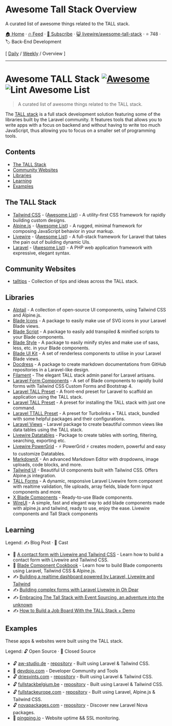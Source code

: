 # Awesome Tall Stack Overview

A curated list of awesome things related to the TALL stack.

[🏠 Home](/README.md) · [🔥 Feed](https://www.trackawesomelist.com/livewire/awesome-tall-stack/rss.xml) · [📮 Subscribe](https://trackawesomelist.us17.list-manage.com/subscribe?u=d2f0117aa829c83a63ec63c2f&id=36a103854c) · [😺 livewire/awesome-tall-stack](https://github.com/livewire/awesome-tall-stack) · ⭐ 748 · 🏷️ Back-End Development

[ [Daily](/content/livewire/awesome-tall-stack/README.md) / [Weekly](/content/livewire/awesome-tall-stack/week/README.md) / Overview ]

---

# Awesome TALL Stack [![Awesome](https://awesome.re/badge.svg)](https://awesome.re) ![Lint Awesome List](https://github.com/blade-ui-kit/awesome-tall-stack/workflows/Lint%20Awesome%20List/badge.svg)

> A curated list of awesome things related to the TALL stack.

The [TALL stack](https://tallstack.dev/) is a full stack development solution featuring some of the libraries built by the Laravel community. It features tools that allows you to write apps with a focus on backend and without having to write too much JavaScript, thus allowing you to focus on a smaller set of programming tools.

## Contents

*   [The TALL Stack](#the-tall-stack)
*   [Community Websites](#community-websites)
*   [Libraries](#libraries)
*   [Learning](#learning)
*   [Examples](#examples)

## The TALL Stack

*   [Tailwind CSS](https://tailwindcss.com) - ([Awesome List](https://github.com/aniftyco/awesome-tailwindcss)) - A utility-first CSS framework for rapidly building custom designs.
*   [Alpine.js](https://github.com/alpinejs/alpine) - ([Awesome List](https://github.com/alpinejs/awesome-alpine)) - A rugged, minimal framework for composing JavaScript behavior in your markup.
*   [Livewire](https://laravel-livewire.com) - ([Awesome List](https://github.com/imliam/awesome-livewire)) - A full-stack framework for Laravel that takes the pain out of building dynamic UIs.
*   [Laravel](https://laravel.com) - ([Awesome List](https://github.com/chiraggude/awesome-laravel)) - A PHP web application framework with expressive, elegant syntax.

## Community Websites

*   [talltips](https://talltips.novate.co.uk/) - Collection of tips and ideas across the TALL stack.

## Libraries

*   [Alptail](https://www.alptail.com) - A collection of open-source UI components, using Tailwind CSS and Alpine.js.
*   [Blade Icons](https://github.com/blade-ui-kit/blade-icons) - A package to easily make use of SVG icons in your Laravel Blade views.
*   [Blade Script](https://github.com/cbl/blade-script) - A package to easily add transpiled & minified scripts to your Blade components.
*   [Blade Style](https://github.com/cbl/blade-style) - A package to easily minify styles and make use of sass, less, etc. in your Blade components.
*   [Blade UI Kit](https://blade-ui-kit.com/) - A set of renderless components to utilise in your Laravel Blade views.
*   [Docdress](https://github.com/aw-studio/docdress) - A package to create markdown documentations from GitHub repositories in a Laravel-like design.
*   [Filament](https://filamentadmin.com) - The elegant TALL stack admin panel for Laravel artisans.
*   [Laravel Form Components](https://github.com/pascalbaljetmedia/laravel-form-components) - A set of Blade components to rapidly build forms with Tailwind CSS Custom Forms and Bootstrap 4.
*   [Laravel TALL Preset](https://github.com/laravel-frontend-presets/tall) - A front-end preset for Laravel to scaffold an application using the TALL stack.
*   [Laravel TALL Preset](https://github.com/use-preset/laravel-tall/) - A preset for installing the TALL stack with just one command.
*   [Laravel TTALL Preset](https://github.com/pktharindu/ttall) - A preset for Turbolinks + TALL stack, bundled with some helpful packages and their configurations.
*   [Laravel Views](https://github.com/Gustavinho/laravel-views) - Laravel package to create beautiful common views like data tables using the TALL stack.
*   [Livewire Datatables](https://github.com/mediconesystems/livewire-datatables) - Package to create tables with sorting, filtering, searching, exporting etc.
*   [Livewire PowerGrid](https://github.com/Power-Components/livewire-powergrid) - ⚡ PowerGrid ⚡ creates modern, powerful and easy to customize Datatables.
*   [MarkdownX](https://devdojo.com/markdownx) - An advanced Markdown Editor with dropdowns, image uploads, code blocks, and more.
*   [Tailwind UI](https://tailwindui.com) - Beautiful UI components built with Tailwind CSS. Offers Alpine.js integration.
*   [TALL Forms](https://github.com/tanthammar/tall-forms) - A dynamic, responsive Laravel Livewire form component with realtime validation, file uploads, array fields, blade form input components and more.
*   [X Blade Components](https://github.com/masterix21/x-blade-components) - Ready-to-use Blade components.
*   [WireUI](https://github.com/wireui/wireui) - A simple, fast and elegant way to add blade components made with alpine.js and tailwind, ready to use, enjoy the ease. Livewire components and Tall Stack components

## Learning

Legend: ✍️ Blog Post · 🎥 Cast

*   🎥 [A contact form with Livewire and Tailwind CSS](https://stefanbauer.me/articles/a-contact-form-with-laravel-livewire) - Learn how to build a contact form with Livewire and Tailwind CSS.
*   🎥 [Blade Component Cookbook](https://laracasts.com/series/blade-component-cookbook) - Learn how to build Blade components using Laravel, Tailwind CSS & Alpine.js.
*   ✍️ [Building a realtime dashboard powered by Laravel, Livewire and Tailwind](https://freek.dev/1645-building-a-realtime-dashboard-powered-by-laravel-livewire-and-tailwind-2020-edition)
*   ✍️ [Building complex forms with Laravel Livewire in Oh Dear](https://freek.dev/1609-building-complex-forms-with-laravel-livewire-in-oh-dear)
*   ✍️ [Embracing The Tall Stack with Event Sourcing, an adventure into the unknown](https://www.juststeveking.uk/embracing-the-tall-stack-with-event-sourcing-an-adventure-into-the-unknown/)
*   ✍️ [How to Build a Job Board With the TALL Stack + Demo](https://lightit.io/blog/how-to-do-a-job-board-with-the-tall-stack/)

## Examples

These apps & websites were built using the TALL stack.

Legend: 🔓 Open Source · 🔐 Closed Source

*   🔓 [aw-studio.de](https://aw-studio.de/) - [repository](https://github.com/aw-studio/aw-studio.de) - Built using Laravel & Tailwind CSS.
*   🔐 [devdojo.com](https://devdojo.com) - Developer Community and Tools
*   🔓 [driesvints.com](https://driesvints.com) - [repository](https://github.com/driesvints/driesvints.com) - Built using Laravel & Tailwind CSS.
*   🔓 [fullstackbelgium.be](https://fullstackbelgium.be) - [repository](https://github.com/fullstackbelgium/fullstackbelgium.be) - Built using Laravel & Tailwind CSS.
*   🔓 [fullstackeurope.com](https://fullstackeurope.com) - [repository](https://github.com/fullstackeurope/fullstackeurope.com) - Built using Laravel, Alpine.js & Tailwind CSS.
*   🔓 [novapackages.com](https://novapackages.com) - [repository](https://github.com/tightenco/novapackages) - Discover new Laravel Nova packages.
*   🔐 [pingping.io](https://pingping.io?ref=awesome-tall-stack) - Website uptime && SSL monitoring.

